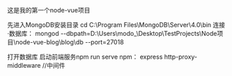 这是我的第一个node-vue项目

先进入MongoDB安装目录
cd C:\Program Files\MongoDB\Server\4.0\bin
连接·数据库：
mongod --dbpath=D:\Users\modo_\Desktop\TestProjects\Node项目\node-vue-blog\blog\db --port=27018

打开数据库
启动前端服务npm run serve
npm：
express
http-proxy-middleware //中间件